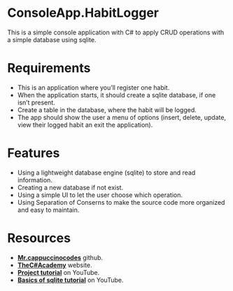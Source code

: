 # ConsoleApp.HabitLogger

This is a simple console application with C# to apply CRUD operations with a simple database using sqlite.  

# Requirements
- This is an application where you’ll register one habit.
- When the application starts, it should create a sqlite database, if one isn’t present.
- Create a table in the database, where the habit will be logged.
- The app should show the user a menu of options (insert, delete, update, view their logged habit an exit the application).  

# Features
- Using a lightweight database engine (sqlite) to store and read information.
- Creating a new database if not exist.
- Using a simple UI to let the user choose which operation.
- Using Separation of Conserns to make the source code more organized and easy to maintain.  

# Resources
- **[Mr.cappuccinocodes](https://github.com/cappuccinocodes)** github.
- **[TheC#Academy](https://thecsharpacademy.com/)** website.
- **[Project tutorial](https://www.youtube.com/watch?v=d1JIJdDVFjs)** on YouTube.
- **[Basics of sqlite tutorial](https://www.youtube.com/watch?v=HQKwgk6XkIA)** on YouTube.
